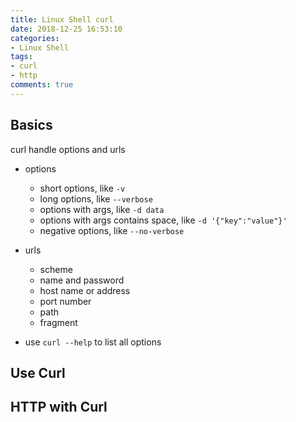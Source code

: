 ```yaml
---
title: Linux Shell curl
date: 2018-12-25 16:53:10
categories:
- Linux Shell
tags:
- curl
- http
comments: true
---
```


## Basics

curl handle options and urls

* options
  * short options, like `-v`
  * long options, like `--verbose`
  * options with args, like `-d data`
  * options with args contains space, like `-d '{"key":"value"}'`
  * negative options, like `--no-verbose`

* urls
  * scheme
  * name and password
  * host name or address
  * port number
  * path
  * fragment

* use `curl --help` to list all options

## Use Curl




## HTTP with Curl